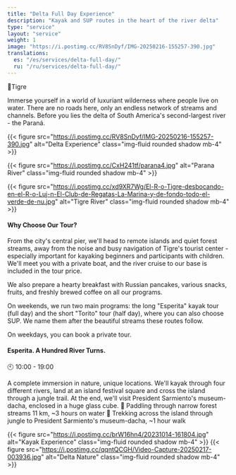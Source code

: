 ```yaml
---
title: "Delta Full Day Experience"
description: "Kayak and SUP routes in the heart of the river delta"
type: "service"
layout: "service"
weight: 1
image: "https://i.postimg.cc/RV8SnDyf/IMG-20250216-155257-390.jpg"
translations:
  es: "/es/services/delta-full-day/"
  ru: "/ru/services/delta-full-day/"
---
```


📍Tigre

Immerse yourself in a world of luxuriant wilderness where people live on water. There are no roads here, only an endless network of streams and channels. Before you lies the delta of South America's second-largest river - the Paraná.

{{< figure src="https://i.postimg.cc/RV8SnDyf/IMG-20250216-155257-390.jpg" alt="Delta Experience" class="img-fluid rounded shadow mb-4" >}}

{{< figure src="https://i.postimg.cc/CxH241tf/parana4.jpg" alt="Parana River" class="img-fluid rounded shadow mb-4" >}}

{{< figure src="https://i.postimg.cc/xd9XR7Wg/El-R-o-Tigre-desbocando-en-el-R-o-Luj-n-El-Club-de-Regatas-La-Marina-y-de-fondo-todo-el-verde-de-nu.jpg" alt="Tigre River" class="img-fluid rounded shadow mb-4" >}}

#### Why Choose Our Tour?
From the city's central pier, we'll head to remote islands and quiet forest streams, away from the noise and busy navigation of Tigre's tourist center - especially important for kayaking beginners and participants with children. We'll meet you with a private boat, and the river cruise to our base is included in the tour price.

We also prepare a hearty breakfast with Russian pancakes, various snacks, fruits, and freshly brewed coffee on all our programs.

On weekends, we run two main programs: the long "Esperita" kayak tour (full day) and the short "Torito" tour (half day), where you can also choose SUP. We name them after the beautiful streams these routes follow.

On weekdays, you can book a private tour.

#### Esperita. A Hundred River Turns.
🕙 10:00 - 19:00

A complete immersion in nature, unique locations.
We'll kayak through four different rivers, land at an island festival square and cross the island through a jungle trail. At the end, we'll visit President Sarmiento's museum-dacha, enclosed in a huge glass cube.
🛶 Paddling through narrow forest streams 11 km, ~3 hours on water
🏃 Trekking across the island through jungle to President Sarmiento's museum-dacha, ~1 hour walk

{{< figure src="https://i.postimg.cc/brW16hn4/20231014-161804.jpg" alt="Kayak Experience" class="img-fluid rounded shadow mb-4" >}}
{{< figure src="https://i.postimg.cc/qqntQCGH/Video-Capture-20250217-003936.jpg" alt="Delta Nature" class="img-fluid rounded shadow mb-4" >}}

</div>
